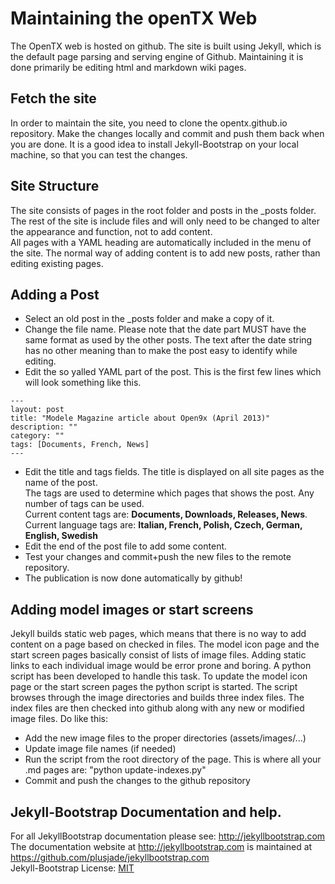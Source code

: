 # Maintaining the openTX Web
The OpenTX web is hosted on github. The site is built using Jekyll, which is the default page parsing and serving engine of Github. Maintaining it is done primarily be editing html and markdown wiki pages. 

## Fetch the site
In order to maintain the site, you need to clone the opentx.github.io repository. Make the changes locally and commit and push them back when you are done. It is a good idea to install Jekyll-Bootstrap on your local machine, so that you can test the changes.

## Site Structure
The site consists of pages in the root folder and posts in the _posts folder. The rest of the site is include files and will only need to be changed to alter the appearance and function, not to add content.  
All pages with a YAML heading are automatically included in the menu of the site.
The normal way of adding content is to add new posts, rather than editing existing pages.

## Adding a Post
* Select an old post in the _posts folder and make a copy of it.
* Change the file name. Please note that the date part MUST have the same format as used by the other posts. The text after the date string has no other meaning than to make the post easy to identify while editing.
* Edit the so yalled YAML part of the post. This is the first few lines which will look something like this.
```text
---  
layout: post  
title: "Modele Magazine article about Open9x (April 2013)"  
description: ""  
category: ""  
tags: [Documents, French, News]  
---  
```
* Edit the title and tags fields. The title is displayed on all site pages as the name of the post.  
The tags are used to determine which pages that shows the post. Any number of tags can be used.  
Current content tags are: **Documents, Downloads, Releases, News**. Current language tags are: **Italian, French, Polish, Czech, German, English, Swedish**  
* Edit the end of the post file to add some content.  
* Test your changes and commit+push the new files to the remote repository.  
* The publication is now done automatically by github!  

## Adding model images or start screens
Jekyll builds static web pages, which means that there is no way to add content on a page based on checked in files. The model icon page and the start screen pages basically consist of lists of image files. Adding static links to each individual image would be error prone and boring. A python script has been developed to handle this task.
To update the model icon page or the start screen pages the python script is started. The script browses through the image directories and builds three index files. The index files are then checked into github along with any new or modified image files. Do like this:
* Add the new image files to the proper directories (assets/images/...)
* Update image file names (if needed)
* Run the script from the root directory of the page. This is where all your .md pages are: "python update-indexes.py"
* Commit and push the changes to the github repository

## Jekyll-Bootstrap Documentation and help.
For all JekyllBootstrap documentation please see: <http://jekyllbootstrap.com>  
The documentation website at <http://jekyllbootstrap.com> is maintained at https://github.com/plusjade/jekyllbootstrap.com  
Jekyll-Bootstrap License: [MIT](http://opensource.org/licenses/MIT) 
